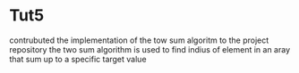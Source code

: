 # Tut5
contrubuted the implementation of the tow sum algoritm to the project repository the two sum algorithm is used to find indius of element in an aray that sum up to a specific target value
